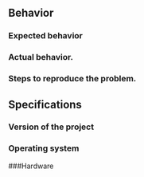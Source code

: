 ## Behavior
### Expected behavior

### Actual behavior.

### Steps to reproduce the problem.

## Specifications
### Version of the project

### Operating system

###Hardware
